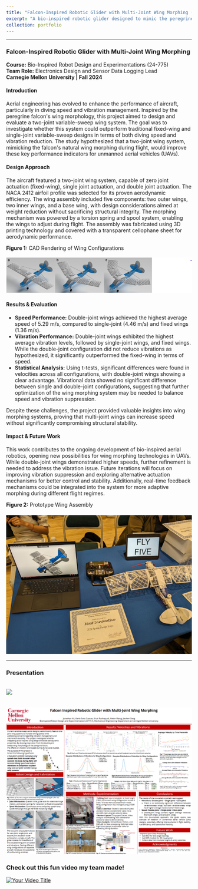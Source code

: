 ```yaml
---
title: "Falcon-Inspired Robotic Glider with Multi-Joint Wing Morphing (24-775)"
excerpt: "A bio-inspired robotic glider designed to mimic the peregrine falcon’s wing dynamics with a multi-joint morphing wing system for improved diving speed and vibration reduction. <br/><img src='/images/FalconGlider.png'>"
collection: portfolio
---
```


---

### Falcon-Inspired Robotic Glider with Multi-Joint Wing Morphing  
**Course:** Bio-Inspired Robot Design and Experimentations (24-775)  
**Team Role:** Electronics Design and Sensor Data Logging Lead  
**Carnegie Mellon University | Fall 2024**

#### Introduction  
Aerial engineering has evolved to enhance the performance of aircraft, particularly in diving speed and vibration management. Inspired by the peregrine falcon's wing morphology, this project aimed to design and evaluate a two-joint variable-sweep wing system. The goal was to investigate whether this system could outperform traditional fixed-wing and single-joint variable-sweep designs in terms of both diving speed and vibration reduction. The study hypothesized that a two-joint wing system, mimicking the falcon's natural wing morphing during flight, would improve these key performance indicators for unmanned aerial vehicles (UAVs).

#### Design Approach  
The aircraft featured a two-joint wing system, capable of zero joint actuation (fixed-wing), single joint actuation, and double joint actuation. The NACA 2412 airfoil profile was selected for its proven aerodynamic efficiency. The wing assembly included five components: two outer wings, two inner wings, and a base wing, with design considerations aimed at weight reduction without sacrificing structural integrity. The morphing mechanism was powered by a torsion spring and spool system, enabling the wings to adjust during flight. The assembly was fabricated using 3D printing technology and covered with a transparent cellophane sheet for aerodynamic performance.

**Figure 1:** CAD Rendering of Wing Configurations  
<br/><img src='/images/FalconWingCAD.png'>

#### Results & Evaluation  
- **Speed Performance:** Double-joint wings achieved the highest average speed of 5.29 m/s, compared to single-joint (4.46 m/s) and fixed wings (1.36 m/s).  
- **Vibration Performance:** Double-joint wings exhibited the highest average vibration levels, followed by single-joint wings, and fixed wings. While the double-joint configuration did not reduce vibrations as hypothesized, it significantly outperformed the fixed-wing in terms of speed.  
- **Statistical Analysis:** Using t-tests, significant differences were found in velocities across all configurations, with double-joint wings showing a clear advantage. Vibrational data showed no significant difference between single and double-joint configurations, suggesting that further optimization of the wing morphing system may be needed to balance speed and vibration suppression.

Despite these challenges, the project provided valuable insights into wing morphing systems, proving that multi-joint wings can increase speed without significantly compromising structural stability.

#### Impact & Future Work  
This work contributes to the ongoing development of bio-inspired aerial robotics, opening new possibilities for wing morphing technologies in UAVs. While double-joint wings demonstrated higher speeds, further refinement is needed to address the vibration issue. Future iterations will focus on improving vibration suppression and exploring alternative actuation mechanisms for better control and stability. Additionally, real-time feedback mechanisms could be integrated into the system for more adaptive morphing during different flight regimes.

**Figure 2:** Prototype Wing Assembly  
<br/><img src='/images/FalconWingPrototype.png'>

---

### Presentation  
<br/><img src='/images/FalconGliderPoster.png'>



<br/><img src='/images/poster_bioinspired.png'>

###  Check out this fun video my team made!

[![Your Video Title](https://img.youtube.com/vi/YOUR_VIDEO_ID/maxresdefault.jpg)](https://www.youtube.com/watch?v=sQKwbzWWPtY)





